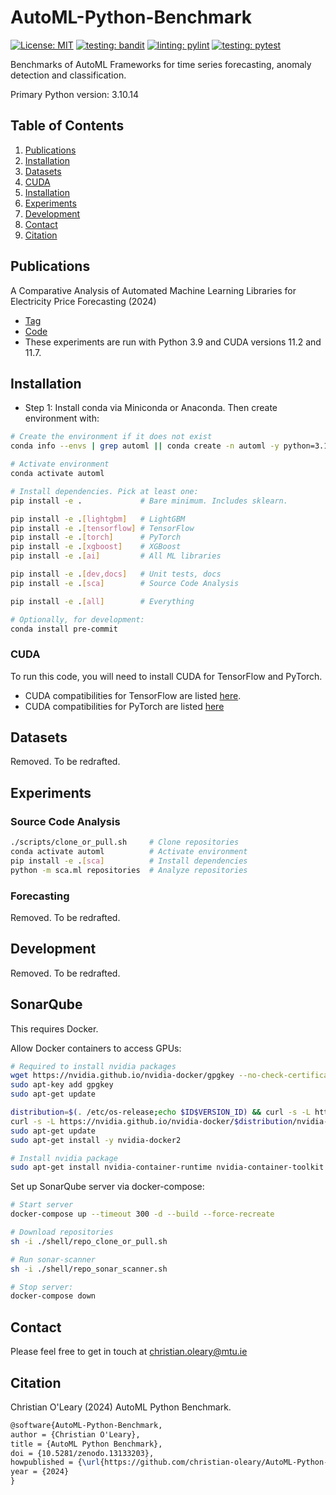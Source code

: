 # AutoML-Python-Benchmark

[![License: MIT](https://img.shields.io/badge/License-MIT-yellowgreen.svg)](https://opensource.org/licenses/MIT)
[![testing: bandit](https://github.com/christian-oleary/AutoML-Python-Benchmark/actions/workflows/bandit.yml/badge.svg)](https://github.com/christian-oleary/AutoML-Python-Benchmark/actions/workflows/bandit.yml)
[![linting: pylint](https://github.com/christian-oleary/AutoML-Python-Benchmark/actions/workflows/pylint.yml/badge.svg)](https://github.com/christian-oleary/AutoML-Python-Benchmark/actions/workflows/pylint.yml)
[![testing: pytest](https://github.com/christian-oleary/AutoML-Python-Benchmark/actions/workflows/pytest.yml/badge.svg)](https://github.com/christian-oleary/AutoML-Python-Benchmark/actions/workflows/pytest.yml)

Benchmarks of AutoML Frameworks for time series forecasting, anomaly detection and classification.

Primary Python version: 3.10.14

## Table of Contents

1. [Publications](#publications)
2. [Installation](#installation)
3. [Datasets](#datasets)
4. [CUDA](#cuda)
5. [Installation](#installation)
6. [Experiments](#experiments)
7. [Development](#development)
8. [Contact](#contact)
9. [Citation](#citation)

## Publications

A Comparative Analysis of Automated Machine Learning Libraries for Electricity Price Forecasting (2024)

- [Tag](https://github.com/christian-oleary/AutoML-Python-Benchmark/releases/tag/electricity_price_forecasting)
- [Code](https://github.com/christian-oleary/AutoML-Python-Benchmark/tree/c436f3f83e6872ab8a4bb430923fc5aaf64f5ade)
- These experiments are run with Python 3.9 and CUDA versions 11.2 and 11.7.

## Installation

- Step 1: Install conda via Miniconda or Anaconda. Then create environment with:

```bash
# Create the environment if it does not exist
conda info --envs | grep automl || conda create -n automl -y python=3.10.14

# Activate environment
conda activate automl

# Install dependencies. Pick at least one:
pip install -e .             # Bare minimum. Includes sklearn.

pip install -e .[lightgbm]   # LightGBM
pip install -e .[tensorflow] # TensorFlow
pip install -e .[torch]      # PyTorch
pip install -e .[xgboost]    # XGBoost
pip install -e .[ai]         # All ML libraries

pip install -e .[dev,docs]   # Unit tests, docs
pip install -e .[sca]        # Source Code Analysis

pip install -e .[all]        # Everything

# Optionally, for development:
conda install pre-commit
```

### CUDA

To run this code, you will need to install CUDA for TensorFlow and PyTorch.

- CUDA compatibilities for TensorFlow are listed [here](https://www.tensorflow.org/install/source_windows).
- CUDA compatibilities for PyTorch are listed [here](https://pytorch.org/blog/deprecation-cuda-python-support/)

## Datasets

Removed. To be redrafted.

<!-- Before running the code, datasets and repositories must be downloaded -->

## Experiments

### Source Code Analysis

```bash
./scripts/clone_or_pull.sh     # Clone repositories
conda activate automl          # Activate environment
pip install -e .[sca]          # Install dependencies
python -m sca.ml repositories  # Analyze repositories
```

### Forecasting

Removed. To be redrafted.
<!-- After downloading repositories and datasets, you can run experiments with the following:

```bash
python run.py
``` -->

## Development

Removed. To be redrafted.

<!--
After installation and the download of repositories and datasets, you can run functional tests with:

```bash
pip install -r ./tests/requirements.txt
python -m pytest tests/functional_tests.py
```

Linting:

```bash
pip install -r ./tests/requirements.txt
python -m pylint src
python -m pylint src --disable=all --enable=W0102
```

Check if TensorFlow/PyTorch can access GPUs:

```bash
python ./tests/gpu_test.py
```

SonarQube:

```bash
# 1. Run server
docker run -d --name sonarqube -e SONAR_ES_BOOTSTRAP_CHECKS_DISABLE=true -p 9000:9000 sonarqube:latest
# 2. (Create a project and token on the server at http://localhost:9000)
# 3. Run scanner
sonar-scanner -D"sonar.projectKey=PROJECT_NAME" -D"sonar.sources=." -D"sonar.host.url=http://localhost:9000" -D"sonar.token=GENERATED_TOKEN"
```

Profiling:

```bash
python -m cProfile -s time run.py > profile_verbose.txt
cat profile_verbose.txt | grep -e dataset_formatting.py -e forecasting.py -e util.py -e cumtime | grep -v "(<" > profile_summary.txt
```

Coverage report:

```bash
pip install -r ./tests/requirements.txt
coverage run -m pytest tests/functional_tests.py
coverage report --omit="env/*,venv/*,.env/*,.venv/*,*AppData*,*python37*,tests/*"
rm .coverage
``` -->

## SonarQube

This requires Docker.

Allow Docker containers to access GPUs:

```bash
# Required to install nvidia packages
wget https://nvidia.github.io/nvidia-docker/gpgkey --no-check-certificate
sudo apt-key add gpgkey
sudo apt-get update

distribution=$(. /etc/os-release;echo $ID$VERSION_ID) && curl -s -L https://nvidia.github.io/nvidia-docker/gpgkey | sudo apt-key add -
curl -s -L https://nvidia.github.io/nvidia-docker/$distribution/nvidia-docker.list | sudo tee /etc/apt/sources.list.d/nvidia-docker.list
sudo apt-get update
sudo apt-get install -y nvidia-docker2

# Install nvidia package
sudo apt-get install nvidia-container-runtime nvidia-container-toolkit
```

Set up SonarQube server via docker-compose:

```bash
# Start server
docker-compose up --timeout 300 -d --build --force-recreate

# Download repositories
sh -i ./shell/repo_clone_or_pull.sh

# Run sonar-scanner
sh -i ./shell/repo_sonar_scanner.sh

# Stop server:
docker-compose down
```

## Contact

Please feel free to get in touch at <christian.oleary@mtu.ie>

## Citation

Christian O'Leary (2024) AutoML Python Benchmark.

```latex
@software{AutoML-Python-Benchmark,
author = {Christian O'Leary},
title = {AutoML Python Benchmark},
doi = {10.5281/zenodo.13133203},
howpublished = {\url{https://github.com/christian-oleary/AutoML-Python-Benchmark}},
year = {2024}
}
```
